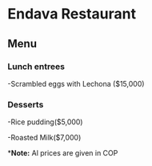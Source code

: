 # Endava Restaurant
## Menu

### Lunch entrees
-Scrambled eggs with Lechona ($15,000)

### Desserts
-Rice pudding($5,000)

-Roasted Milk($7,000)

***Note:** Al prices are given in COP

